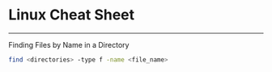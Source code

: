 # Linux Cheat Sheet
---
Finding Files by Name in a Directory
```bash 
find <directories> -type f -name <file_name>
```